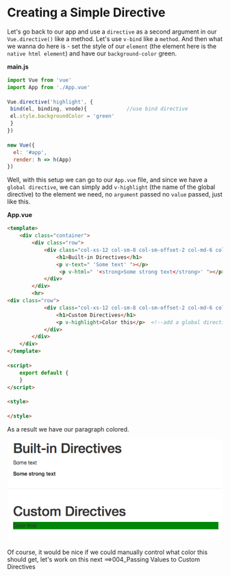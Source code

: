 # Creating a Simple Directive

Let's go back to our app and use a `directive` as a second argument in our `Vue.directive()` like a method. Let's use `v-bind` like a `method`. And then what we wanna do here is  - set the style of our `element` (the element here is the `native html element`) and have our `background-color` green. 

**main.js**

```js
import Vue from 'vue'
import App from './App.vue'

Vue.directive('highlight', {    
 bind(el, binding, vnode){             //use bind directive
 el.style.backgroundColor = 'green'
 }
})

new Vue({
  el: '#app',
  render: h => h(App)
})
```

Well, with this setup we can go to our `App.vue` file, and since we have a `global directive`, we can simply add `v-highlight` (the name of the global directive) to the element we need, no `argument` passed no `value` passed, just like this. 

**App.vue**

```html
<template>
    <div class="container">
        <div class="row">
            <div class="col-xs-12 col-sm-8 col-sm-offset-2 col-md-6 col-md-offset-3">
                <h1>Built-in Directives</h1>
                <p v-text=" 'Some text' "></p>  
                 <p v-html=" '<strong>Some strong text</strong>' "></p>  
            </div>
        </div>
        <hr>
<div class="row">
            <div class="col-xs-12 col-sm-8 col-sm-offset-2 col-md-6 col-md-offset-3">
                <h1>Custom Directives</h1>
                <p v-highlight>Color this</p>  <!--add a global directive-->
            </div>
        </div>
    </div>
</template>

<script>
    export default {
    }
</script>

<style>

</style>
```

As a result we have our paragraph colored.

![custom-directive](../custom-directive.png)

Of course, it would be nice if we could manually control what color this should get, let's work on this next ==>004_Passing Values to Custom Directives

